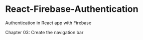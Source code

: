 # React-Firebase-Authentication
Authentication in React app with Firebase

Chapter 03: Create the navigation bar